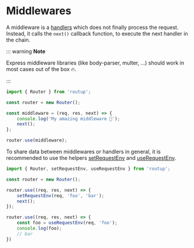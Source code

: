 # Middlewares

A middleware is a [handlers](./handler.md) which does not finally process the request. 
Instead, it calls the `next()` callback function, to execute the next handler in the chain.

::: warning **Note**

Express middleware libraries (like body-parser, multer, ...) should work in most cases
out of the box 🔥.

:::

```typescript
import { Router } from 'routup';

const router = new Router();

const middleware = (req, res, next) => {
    console.log('My amazing middleware 🥳');
    next();
};

router.use(middleware);
```

To share data between middlewares or handlers in general, it is recommended
to use the helpers [setRequestEnv](./api-reference-request-helpers.md#setrequestenv)
and [useRequestEnv](./api-reference-request-helpers.md#userequestenv).

```typescript
import { Router, setRequestEnv, useRequestEnv } from 'routup';

const router = new Router();

router.use((req, res, next) => {
    setRequestEnv(req, 'foo', 'bar');
    next();
});

router.use((req, res, next) => {
    const foo = useRequestEnv(req, 'foo');
    console.log(foo);
    // bar
})
```
